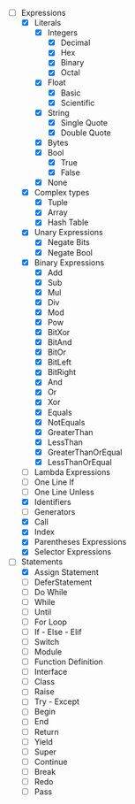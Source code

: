 - [ ] Expressions
    - [X] Literals
        - [X] Integers
            - [X] Decimal
            - [X] Hex
            - [X] Binary
            - [X] Octal
        - [X] Float
            - [X] Basic
            - [X] Scientific
        - [X] String
            - [X] Single Quote
            - [X] Double Quote
        - [X] Bytes
        - [X] Bool
            - [X] True
            - [X] False
        - [X] None
    - [X] Complex types
        - [X] Tuple
        - [X] Array
        - [X] Hash Table
    - [X] Unary Expressions
        - [X] Negate Bits
        - [X] Negate Bool
    - [X] Binary Expressions
        - [X] Add
        - [X] Sub
        - [X] Mul
        - [X] Div
        - [X] Mod
        - [X] Pow
        - [X] BitXor
        - [X] BitAnd
        - [X] BitOr
        - [X] BitLeft
        - [X] BitRight
        - [X] And
        - [X] Or
        - [X] Xor
        - [X] Equals
        - [X] NotEquals
        - [X] GreaterThan
        - [X] LessThan
        - [X] GreaterThanOrEqual
        - [X] LessThanOrEqual
    - [ ] Lambda Expressions
    - [ ] One Line If
    - [ ] One Line Unless
    - [X] Identifiers
    - [ ] Generators
    - [X] Call
    - [X] Index
    - [X] Parentheses Expressions
    - [X] Selector Expressions
- [ ] Statements
    - [X] Assign Statement
    - [ ] DeferStatement
    - [ ] Do While
    - [ ] While
    - [ ] Until
    - [ ] For Loop
    - [ ] If - Else - Elif
    - [ ] Switch
    - [ ] Module
    - [ ] Function Definition
    - [ ] Interface
    - [ ] Class
    - [ ] Raise
    - [ ] Try - Except
    - [ ] Begin
    - [ ] End
    - [ ] Return
    - [ ] Yield
    - [ ] Super
    - [ ] Continue
    - [ ] Break
    - [ ] Redo
    - [ ] Pass